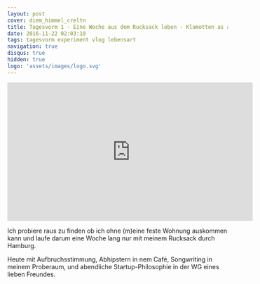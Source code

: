 ```yaml
---
layout: post
cover: diem_himmel_creltn
title: Tagesvorm 1 - Eine Woche aus dem Rucksack leben - Klamotten as a service
date: 2016-11-22 02:03:10
tags: tagesvorm experiment vlog lebensart
navigation: true
disqus: true
hidden: true
logo: 'assets/images/logo.svg'
---
```


<iframe width="560" height="315" src="https://www.youtube-nocookie.com/embed/ldKrN3Ev5Ns" frameborder="0" allow="autoplay; encrypted-media" allowfullscreen></iframe>

Ich probiere raus zu finden ob ich ohne (m)eine feste Wohnung auskommen kann und laufe darum eine Woche lang nur mit meinem Rucksack durch Hamburg.

Heute mit Aufbruchsstimmung, Abhipstern in nem Café, Songwriting in meinem Proberaum, und abendliche Startup-Philosophie in der WG eines lieben Freundes.
